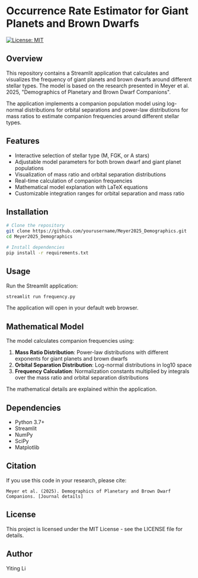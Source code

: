 # Occurrence Rate Estimator for Giant Planets and Brown Dwarfs

[![License: MIT](https://img.shields.io/badge/License-MIT-yellow.svg)](https://opensource.org/licenses/MIT)

## Overview

This repository contains a Streamlit application that calculates and visualizes the frequency of giant planets and brown dwarfs around different stellar types. The model is based on the research presented in Meyer et al. 2025, "Demographics of Planetary and Brown Dwarf Companions".

The application implements a companion population model using log-normal distributions for orbital separations and power-law distributions for mass ratios to estimate companion frequencies around different stellar types.

## Features

- Interactive selection of stellar type (M, FGK, or A stars)
- Adjustable model parameters for both brown dwarf and giant planet populations
- Visualization of mass ratio and orbital separation distributions
- Real-time calculation of companion frequencies
- Mathematical model explanation with LaTeX equations
- Customizable integration ranges for orbital separation and mass ratio

## Installation

```bash
# Clone the repository
git clone https://github.com/yourusername/Meyer2025_Demographics.git
cd Meyer2025_Demographics

# Install dependencies
pip install -r requirements.txt
```

## Usage

Run the Streamlit application:

```bash
streamlit run frequency.py
```

The application will open in your default web browser.

## Mathematical Model

The model calculates companion frequencies using:

1. **Mass Ratio Distribution**: Power-law distributions with different exponents for giant planets and brown dwarfs
2. **Orbital Separation Distribution**: Log-normal distributions in log10 space
3. **Frequency Calculation**: Normalization constants multiplied by integrals over the mass ratio and orbital separation distributions

The mathematical details are explained within the application.

## Dependencies

- Python 3.7+
- Streamlit
- NumPy
- SciPy
- Matplotlib

## Citation

If you use this code in your research, please cite:

```
Meyer et al. (2025). Demographics of Planetary and Brown Dwarf Companions. [Journal details]
```

## License

This project is licensed under the MIT License - see the LICENSE file for details.

## Author

Yiting Li
